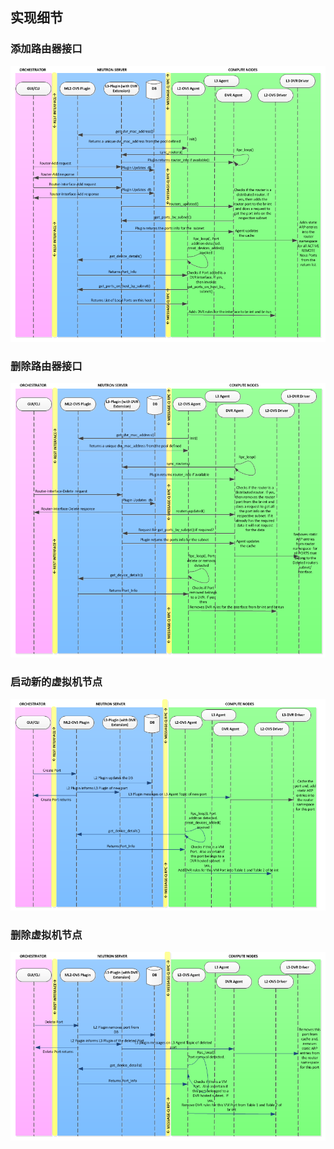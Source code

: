 ## 实现细节

### 添加路由器接口

![](../images/dvr_Router-add-interface-flow-that-triggers-different-Plugins-agents.png)


### 删除路由器接口

![](../images/dvr_Router-interface-delete-Flow-that-triggers-different-Plugin-Agent.png)


### 启动新的虚拟机节点

![](../images/dvr_VM-Port-Create-Flow-with-DVR.png)

### 删除虚拟机节点

![](../images/dvr_VM-Port-Delete-Flow-with-DVR.png)

